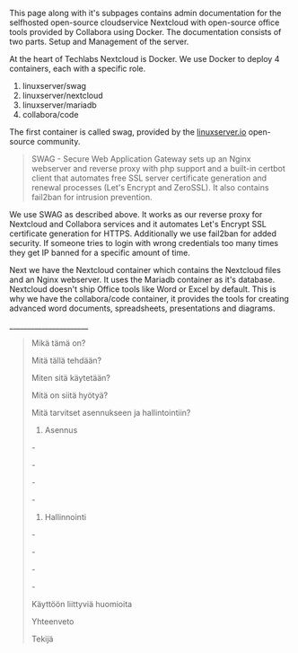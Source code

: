 This page along with it's subpages contains admin documentation for the selfhosted open-source cloudservice Nextcloud with open-source office tools provided by Collabora using Docker. The documentation consists of two parts. Setup and Management of the server.

At the heart of Techlabs Nextcloud is Docker. We use Docker to deploy 4 containers, each with a specific role.

1. linuxserver/swag
2. linuxserver/nextcloud
3. linuxserver/mariadb
4. collabora/code

The first container is called swag, provided by the [linuxserver.io](https://www.linuxserver.io/) open-source community.

> SWAG - Secure Web Application Gateway sets up an Nginx webserver and reverse proxy with php support and a built-in certbot client that automates free SSL server certificate generation and renewal processes (Let's Encrypt and ZeroSSL). It also contains fail2ban for intrusion prevention.

We use SWAG as described above. It works as our reverse proxy for Nextcloud and Collabora services and it automates Let's Encrypt SSL certificate generation for HTTPS. Additionally we use fail2ban for  added security. If someone tries to login with wrong credentials too many times they get IP banned for a specific amount of time.

Next we have the Nextcloud container which contains the Nextcloud files and an Nginx webserver. It uses the Mariadb container as it's database. Nextcloud doesn't ship Office tools like Word or Excel by default. This is why we have the collabora/code container, it provides the tools for creating advanced word documents, spreadsheets, presentations and diagrams.

\_____________________\_

> Mikä tämä on?
>
> Mitä tällä tehdään?
>
> Miten sitä käytetään?
>
> Mitä on siitä hyötyä?
>
> Mitä tarvitset asennukseen ja hallintointiin?
>
> 1. Asennus
>
> \-
>
> \-
>
> \-
>
> \-
>
> 1. Hallinnointi
>
> \-
>
> \-
>
> \-
>
> \-
>
> Käyttöön liittyviä huomioita
>
> Yhteenveto
>
> Tekijä